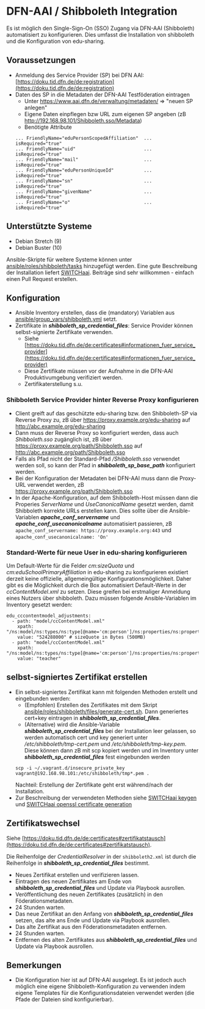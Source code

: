 # DFN-AAI / Shibboleth Integration

Es ist möglich den Single-Sign-On (SSO) Zugang via DFN-AAI (Shibboleth) automatisiert zu konfigurieren. Dies umfasst die Installation von shibboleth und die Konfiguration von edu-sharing.

## Voraussetzungen

* Anmeldung des Service Provider (SP) bei DFN AAI: [https://doku.tid.dfn.de/de:registration](https://doku.tid.dfn.de/de:registration)
* Daten des SP in die Metadaten der DFN-AAI Testföderation eintragen
     * Unter https://www.aai.dfn.de/verwaltung/metadaten/ => "neuen SP anlegen"
     * Eigene Daten einpflegen bzw URL zum eigenen SP angeben (zB http://192.168.98.101/Shibboleth.sso/Metadata)
     * Benötigte Attribute
     ```
     ... FriendlyName="eduPersonScopedAffiliation"  ... isRequired="true"
     ... FriendlyName="uid"                         ... isRequired="true"
     ... FriendlyName="mail"                        ... isRequired="true"
     ... FriendlyName="eduPersonUniqueId"           ... isRequired="true"
     ... FriendlyName="sn"                          ... isRequired="true"
     ... FriendlyName="givenName"                   ... isRequired="true"
     ... FriendlyName="o"                           ... isRequired="true"

     ```

## Unterstützte Systeme

* Debian Stretch (9)
* Debian Buster (10)

Ansible-Skripte für weitere Systeme können unter [ansible/roles/shibboleth/tasks](ansible/roles/shibboleth/tasks) hinzugefügt werden. Eine gute Beschreibung der Installation liefert [SWITCHaai](https://www.switch.ch/aai/guides/sp/installation/). Beiträge sind sehr willkommen - einfach einen Pull Request erstellen.

## Konfiguration

* Ansible Inventory erstellen, dass die (mandatory) Variablen aus [ansible/group_vars/shibboleth.yml](ansible/group_vars/shibboleth.yml) setzt.
* Zertifikate in **_shibboleth_sp_credential_files_**: Service Provider können selbst-signierte Zertifikate verwenden.
     * Siehe [https://doku.tid.dfn.de/de:certificates#informationen_fuer_service_provider](https://doku.tid.dfn.de/de:certificates#informationen_fuer_service_provider)
     * Diese Zertifikate müssen vor der Aufnahme in die DFN-AAI Produktivumgebung verifiziert werden.
     * Zertifikaterstellung s.u.

### Shibboleth Service Provider hinter Reverse Proxy konfigurieren

* Client greift auf das geschützte edu-sharing bzw. den Shibboleth-SP via Reverse Proxy zu, zB über https://proxy.example.org/edu-sharing auf http://abc.example.org/edu-sharing
* Dann muss der Reverse Proxy so konfiguriert werden, dass auch _Shibboleth.sso_ zugänglich ist, zB über https://proxy.example.org/path/Shibboleth.sso auf http://abc.example.org/path/Shibboleth.sso
* Falls als Pfad nicht der Standard-Pfad _/Shibboleth.sso_ verwendet werden soll, so kann der Pfad in **_shibboleth_sp_base_path_** konfiguriert werden.
* Bei der Konfiguration der Metadaten bei DFN-AAI muss dann die Proxy-URL verwendet werden, zB https://proxy.example.org/path/Shibboleth.sso
* In der Apache-Konfiguration, auf dem Shibboleth-Host müssen dann die Properies _ServerName_ und _UseCanonicalName_ gesetzt werden, damit Shibboleth korrekte URLs erstellen kann. Dies sollte über die Ansible-Variablen **_apache_conf_servername_** und **_apache_conf_usecanonicalname_** automatisiert passieren, zB `apache_conf_servername: https://proxy.example.org:443` und `apache_conf_usecanonicalname: 'On'`

### Standard-Werte für neue User in edu-sharing konfigurieren

Um Default-Werte für die Felder _cm:sizeQuota_ und _cm:eduSchoolPrimaryAffiliation_ in edu-sharing zu konfigurieren existiert derzeit keine offizielle, allgemeingültige Konfigurationsmöglichkeit. Daher gibt es die Möglichkeit durch die Box automatisiert Default-Werte in der *ccContentModel.xml* zu setzen. Diese greifen bei erstmaliger Anmeldung eines Nutzers über shibboleth. Dazu müssen folgende Ansible-Variablen im Inventory gesetzt werden:
```
edu_cccontentmodel_adjustments:
  - path: "model/ccContentModel.xml"
    xpath: "/ns:model/ns:types/ns:type[@name='cm:person']/ns:properties/ns:property[@name='cm:sizeQuota']/ns:default"
    value: "524288000" # sizeQuote in Bytes (500MB)
  - path: "model/ccContentModel.xml"
    xpath: "/ns:model/ns:types/ns:type[@name='cm:person']/ns:properties/ns:property[@name='cm:eduSchoolPrimaryAffiliation']/ns:default"
    value: "teacher"
```
     
## selbst-signiertes Zertifikat erstellen

* Ein selbst-signiertes Zertifikat kann mit folgenden Methoden erstellt und eingebunden werden:
     * (Empfohlen) Erstellen des Zertifikates mit dem Skript [ansible/roles/shibboleth/files/generate-cert.sh](ansible/roles/shibboleth/files/generate-cert.sh). Dann generiertes cert+key eintragen in **_shibboleth_sp_credential_files_**.
     * (Alternative) wird die Ansible-Variable **_shibboleth_sp_credential_files_** bei der Installation leer gelassen, so werden automatisch cert und key generiert unter _/etc/shibboleth/tmp-cert.pem_ und _/etc/shibboleth/tmp-key.pem_. Diese können dann zB mit scp kopiert werden und im Inventory unter **_shibboleth_sp_credential_files_** fest eingebunden werden
     ```
     scp -i ~/.vagrant.d/insecure_private_key vagrant@192.168.98.101:/etc/shibboleth/tmp*.pem .
     ```
     Nachteil: Erstellung der Zertifikate geht erst während/nach der Installation.
* Zur Beschreibung der verwendeten Methoden siehe [SWITCHaai keygen](https://www.switch.ch/aai/guides/sp/configuration/#4) und [SWITCHaai openssl certificate generation](https://www.switch.ch/aai/support/certificates/embeddedcerts-requirements-appendix-a/)

## Zertifikatswechsel

Siehe [https://doku.tid.dfn.de/de:certificates#zertifikatstausch](https://doku.tid.dfn.de/de:certificates#zertifikatstausch).

Die Reihenfolge der _CredentialResolver_ in der `shibboleth2.xml` ist durch die Reihenfolge in **_shibboleth_sp_credential_files_** bestimmt.

* Neues Zertifikat erstellen und verifizieren lassen.
* Eintragen des neuen Zertifikates am Ende von **_shibboleth_sp_credential_files_** und Update via Playbook ausrollen.
* Veröffentlichung des neuen Zertifikates (zusätzlich) in den Föderationsmetadaten.
* 24 Stunden warten.
* Das neue Zertifikat an den Anfang von **_shibboleth_sp_credential_files_** setzen, das alte ans Ende und Update via Playbook ausrollen.
* Das alte Zertifikat aus den Föderationsmetadaten entfernen.
* 24 Stunden warten.
* Entfernen des alten Zertifikates aus **_shibboleth_sp_credential_files_** und Update via Playbook ausrollen.

## Bemerkungen
* Die Konfiguration hier ist auf DFN-AAI ausgelegt. Es ist jedoch auch möglich eine eigene Shibboleth-Konfiguration zu verwenden indem eigene Templates für die Konfigurationsdateien verwendet werden (die Pfade der Dateien sind konfigurierbar).